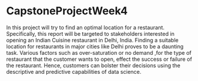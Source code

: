 # CapstoneProjectWeek4
In this project will try to find an optimal location for a restaurant. Specifically, this report will be targeted to stakeholders interested in opening an Indian Cuisine restaurant in Delhi, India. Finding a suitable location for restaurants in major cities like Delhi proves to be a daunting task. Various factors such as over-saturation or no demand  ,for the type of restaurant that the customer wants to open, effect the success or failure of the restaurant. Hence, customers can bolster their decisions using the descriptive and predictive capabilities of data science.
